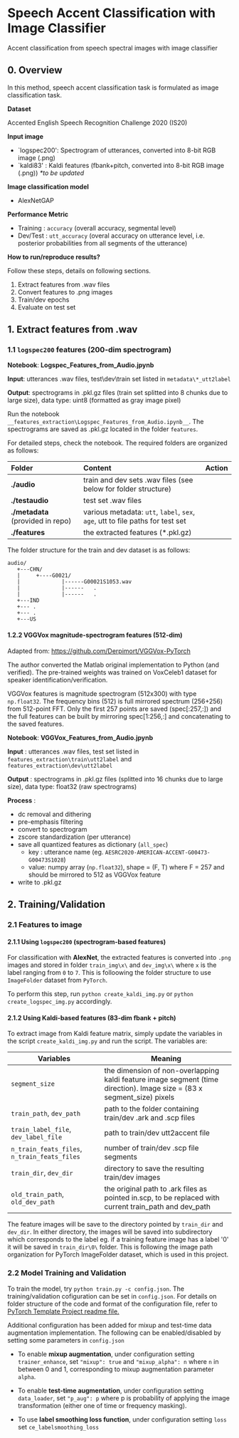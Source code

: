 # Speech Accent Classification with Image Classifier
Accent classification from speech spectral images with image classifier

## 0. Overview

In this method, speech accent classification task  is formulated as image classification task.

__Dataset__

Accented English Speech Recognition Challenge 2020  (IS20)

__Input image__

- `logspec200': Spectrogram of utterances, converted into 8-bit RGB image (.png)
- `kaldi83' : Kaldi features (fbank+pitch, converted into 8-bit RGB image (.png)) *\*to be updated*

__Image classification model__

- AlexNetGAP

__Performance Metric__

- Training  :  `accuracy` (overall accuracy, segmental level)
- Dev/Test  :  `utt_accuracy` (overal accuracy on utterance level, i.e. posterior probabilities from all segments of the utterance)

__How to run/reproduce results?__

Follow these steps, details on following sections.

1. Extract features from .wav files
2. Convert features to .png images
3. Train/dev epochs
4. Evaluate on test set


## 1. Extract features from .wav

### 1.1 `logspec200` features (200-dim spectrogram)

__Notebook__: __Logspec_Features_from_Audio.jpynb__

__Input__: utterances .wav files, test\dev\train set listed in `metadata\*_utt2label`

__Output__: spectrograms in .pkl.gz files (train set splitted into 8 chunks due to large size), data type: uint8 (formatted as gray image pixel)

Run the notebook `__features_extraction\Logspec_Features_from_Audio.ipynb__`. The spectrograms are saved as .pkl.gz located in the folder `features`.

For detailed steps, check the notebook. The required folders are organized as follows: 

|Folder|Content|Action|
|:---|:---|:---|
|__./audio__|train and dev sets .wav files (see below for folder structure)|
|__./testaudio__|test set .wav files|
|__./metadata__ (provided in repo)|various metadata: `utt`, `label`, `sex`, `age`, utt to file paths for test set|
|__./features__| the extracted features (\*.pkl.gz)|

The folder structure for the train and dev dataset is as follows:
```
audio/  
   +---CHN/
   |     +----G0021/
   |             |------G00021S1053.wav
   |             |------   .
   |             |------   .
   +---IND
   +--- .
   +--- .
   +---US
``` 


#### 1.2.2 VGGVox magnitude-spectrogram features (512-dim)

Adapted from:
https://github.com/Derpimort/VGGVox-PyTorch

The author converted the Matlab original implementation to Python (and verified). The pre-trained weights was trained on VoxCeleb1 dataset for speaker identification/verification.

VGGVox features is magnitude spectrogram (512x300) with type `np.float32`. The frequency bins (512) is full mirrored spectrum (256+256) from 512-point FFT. Only the first 257 points are saved (spec\[:257,:\]) and the full features can be built by mirroring spec\[1:256,:\] and concatenating to the saved features.

__Notebook__: __VGGVox_Features_from_Audio.jpynb__

__Input__   : utterances .wav files, test set listed in `features_extraction\train\utt2label` and `features_extraction\dev\utt2label`

__Output__  : spectrograms in .pkl.gz files (splitted into 16 chunks due to large size), data type: float32 (raw spectrograms)

__Process__ :

   - dc removal and dithering
   - pre-emphasis filtering
   - convert to spectrogram
   - zscore standardization (per utterance)
   - save all quantized features as dictionary (```all_spec```)
      - key  : utterance name (eg. ```AESRC2020-AMERICAN-ACCENT-G00473-G00473S1028```)
      - value: numpy array (`np.float32`), shape = (F, T) where F = 257 and should be mirrored to 512 as VGGVox feature
   - write to .pkl.gz


## 2. Training/Validation

### 2.1 Features to image

#### 2.1.1 Using `logspec200` (spectrogram-based features)

For classification with __AlexNet__, the extracted features is converted into `.png` images and stored in folder `train_img\x\` and `dev_img\x\` where `x` is the label ranging from `0` to `7`. This is folloowing the folder structure to use `ImageFolder` dataset from `PyTorch`. 

To perform this step, run `python create_kaldi_img.py` or `python create_logspec_img.py` accordingly.

#### 2.1.2 Using Kaldi-based features (83-dim fbank + pitch)

To extract image from Kaldi feature matrix, simply update the variables in the script `create_kaldi_img.py` and run the script. The variables are:

|Variables|Meaning|
|---------|---------|
|`segment_size`|the dimension of non-overlapping kaldi feature image segment (time direction). Image size = (83 x segment_size) pixels|
|`train_path`, `dev_path`| path to the folder containing train/dev .ark and .scp files|
|`train_label_file`, `dev_label_file`| path to train/dev utt2accent file|
|`n_train_feats_files`, `n_train_feats_files`| number of train/dev .scp file segments|
|`train_dir`, `dev_dir`|directory to save the resulting train/dev images| 
|`old_train_path`, `old_dev_path`|the original path to .ark files as pointed in.scp, to be replaced with current train_path and dev_path|
 
The feature images will be save to the directory pointed by `train_dir` and `dev_dir`. In either directory, the images will be saved into subdirectory which 
corresponds to the label eg. if a training feature image has a label '0' it will be saved in `train_dir\0\` folder. This is following the image path organization 
for PyTorch ImageFolder dataset, which is used in this project.

### 2.2 Model Training and Validation

To train the model, try `python train.py -c config.json`. The training/validation cofiguration can be set in `config.json`. For details on folder structure of the
code and format of the configuration file, refer to [PyTorch Template Project readme file.](https://github.com/samsudinng/pytorch-template/blob/master/README.md)

Additional configuration has been added for mixup and test-time data augmentation implementation. The following can be enabled/disabled by setting some parameters
in `config.json`

- To enable __mixup augmentation__, under configuration setting `trainer_enhance`, set `"mixup": true` and `"mixup_alpha": n` where `n` in between 0 and 1, corresponding
to mixup augmentation parameter `alpha`.

- To enable __test-time augmentation__, under configuration setting `data_loader`, set `"p_aug": p` where p is probability of applying the image transformation (either one of time or frequency masking).

- To use __label smoothing loss function__, under configuration setting `loss` set `ce_labelsmoothing_loss`
